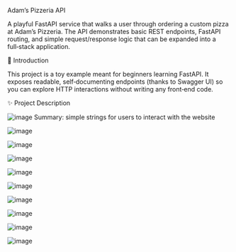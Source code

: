 Adam’s Pizzeria API

A playful FastAPI service that walks a user through ordering a custom pizza at Adam’s Pizzeria.  The API demonstrates basic REST endpoints, FastAPI routing, and simple request/response logic that can be expanded into a full‑stack application.

📜 Introduction

This project is a toy example meant for beginners learning FastAPI.  It exposes readable, self‑documenting endpoints (thanks to Swagger UI) so you can explore HTTP interactions without writing any front‑end code.

✨ Project Description

![image](https://github.com/user-attachments/assets/9f724ed0-680f-40c2-be85-85fba320bfb1)
Summary: simple strings for users to interact with the website

![image](https://github.com/user-attachments/assets/1a6628bf-345c-4422-9c87-a405504692b9)

![image](https://github.com/user-attachments/assets/8511f1ab-0592-4a68-b530-02e70334d29b)

![image](https://github.com/user-attachments/assets/4325f37c-40d6-4d01-8ba9-a3009b953d0b)

![image](https://github.com/user-attachments/assets/2f3dd78f-bf84-4191-98c5-6b734ce38273)

![image](https://github.com/user-attachments/assets/77cfa271-955a-4626-ae55-44fd8f451d41)

![image](https://github.com/user-attachments/assets/06e6f74e-b155-466e-bfc9-43f56d866536)

![image](https://github.com/user-attachments/assets/7e5176cd-151b-44fd-bdc3-65ebbb8a0a09)

![image](https://github.com/user-attachments/assets/7d3ae9ff-fafb-44fd-a639-cedea2e55a14)

![image](https://github.com/user-attachments/assets/38a53b18-8fe7-4e7e-af60-1cc63970d7f3)




